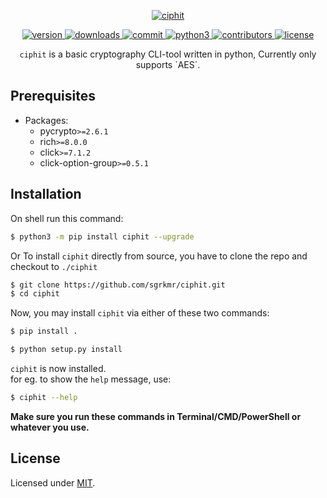 <p align="center">
    <a href="https://github.com/sgrkmr/ciphit", alt="ciphit">
        <img src="https://user-images.githubusercontent.com/57829219/84270533-7492e380-ab48-11ea-9270-8531ea72ac6e.png", alt="ciphit">
    </a>
</p>
<p align="center">
    <a href="https://GitHub.com/sgrkmr/ciphit/releases/", alt="version">
        <img src="https://img.shields.io/github/release/sgrkmr/ciphit.svg?style=flat-square&color=blue", alt="version">
    </a>
    <a href="https://GitHub.com/sgrkmr/ciphit/releases/", alt="downloads">
        <img src="https://img.shields.io/github/downloads/sgrkmr/ciphit/total.svg?style=flat-square", alt="downloads">
    </a>
    <a href="https://github.com/sgrkmr/ciphit/commits/master", alt="commit">
        <img src="https://img.shields.io/github/last-commit/sgrkmr/ciphit?style=flat-square", alt="commit">
    </a>
    <a href="https://www.python.org/downloads/release/python-374/">
        <img src="https://img.shields.io/badge/Python-3.7-blue?style=flat-square", alt="python3">
    </a>
    <a href="https://GitHub.com/sgrkmr/ciphit/graphs/contributors/", alt="contributors">
        <img src="https://img.shields.io/github/contributors/sgrkmr/ciphit.svg?style=flat-square", alt="contributors">
    </a>
    <a href="https://opensource.org/licenses/MIT" alt="license">
    <img src="https://img.shields.io/github/license/sgrkmr/ciphit.svg?style=flat-square", alt="license">
    </a>
</p>

<p align="center">
<code>ciphit</code> is a basic cryptography CLI-tool written in python, Currently only supports `AES`.
</p>

<!--
# Screenshots
![scrn](https://user-images.githubusercontent.com/57829219/84272798-81fd9d00-ab4b-11ea-89e2-c712a16c00a3.png)
-->
## Prerequisites
* Packages:
    * pycrypto`>=2.6.1`
    * rich`>=8.0.0`
    * click`>=7.1.2`
    * click-option-group`>=0.5.1`

## Installation
On shell run this command:
 ```bash
 $ python3 -m pip install ciphit --upgrade
 ```
Or
To install `ciphit` directly from source, you have to clone the repo and checkout to `./ciphit`
 ```bash
 $ git clone https://github.com/sgrkmr/ciphit.git
 $ cd ciphit
 ```
Now, you may install `ciphit` via either of these two commands:
 ```bash
 $ pip install .
 ```
 ```bash
 $ python setup.py install
 ```
`ciphit` is now installed.<br/>for eg. to show the `help` message, use:
 ```bash
 $ ciphit --help
 ```
<p><b>Make sure you run these commands in Terminal/CMD/PowerShell or whatever you use.</b></p>

## License
Licensed under [MIT](https://opensource.org/licenses/MIT).
